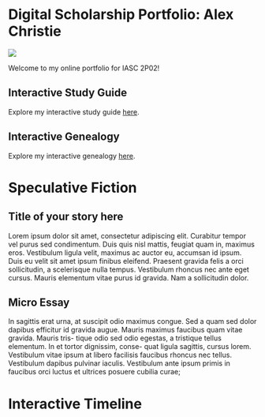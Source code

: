 # Digital Scholarship Portfolio: Alex Christie

![](https://www.luc.edu/media/lucedu/english/images/newsimages/Alex%20Christie.jpg)

Welcome to my online portfolio for IASC 2P02!

## Interactive Study Guide

Explore my interactive study guide [here](2P02InteractiveStudyGuide.html).

## Interactive Genealogy

Explore my interactive genealogy [here](2P02_InteractiveGenealogy.html).

# Speculative Fiction

## Title of your story here

Lorem ipsum dolor sit amet, consectetur adipiscing elit. Curabitur tempor vel purus
sed condimentum. Duis quis nisl mattis, feugiat quam in, maximus eros. Vestibulum
ligula velit, maximus ac auctor eu, accumsan id ipsum. Duis eu velit sit amet ipsum
finibus eleifend. Praesent gravida felis a orci sollicitudin, a scelerisque nulla tempus.
Vestibulum rhoncus nec ante eget cursus. Mauris elementum vitae purus id gravida.
Nam a sollicitudin dolor.

## Micro Essay

In sagittis erat urna, at suscipit odio maximus congue. Sed a quam sed dolor dapibus
efficitur id gravida augue. Mauris maximus faucibus quam vitae gravida. Mauris tris-
tique odio sed odio egestas, a tristique tellus elementum. In et tortor dignissim, conse-
quat ligula sagittis, cursus lorem. Vestibulum vitae ipsum at libero facilisis faucibus
rhoncus nec tellus. Vestibulum dapibus pulvinar iaculis. Vestibulum ante ipsum primis
in faucibus orci luctus et ultrices posuere cubilia curae;

# Interactive Timeline
